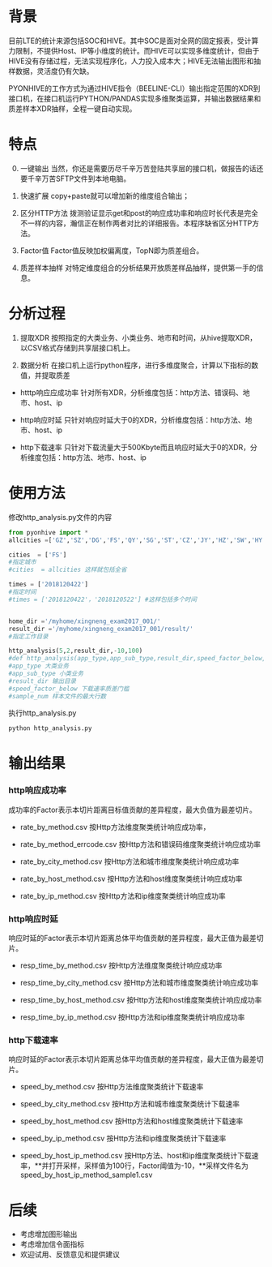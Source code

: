 

# 背景
目前LTE的统计来源包括SOC和HIVE。其中SOC是面对全网的固定报表，受计算力限制，不提供Host、IP等小维度的统计。而HIVE可以实现多维度统计，但由于HIVE没有存储过程，无法实现程序化，人力投入成本大；HIVE无法输出图形和抽样数据，灵活度仍有欠缺。

PYONHIVE的工作方式为通过HIVE指令（BEELINE-CLI）输出指定范围的XDR到接口机，在接口机运行PYTHON/PANDAS实现多维聚类运算，并输出数据结果和质差样本XDR抽样，全程一键自动实现。

# 特点

0. 一键输出
当然，你还是需要历尽千辛万苦登陆共享层的接口机，做报告的话还要千辛万苦SFTP文件到本地电脑。

1. 快速扩展
copy+paste就可以增加新的维度组合输出；

2. 区分HTTP方法
拨测验证显示get和post的响应成功率和响应时长代表是完全不一样的内容，瀚信正在制作两者对比的详细报告。本程序缺省区分HTTP方法。

3. Factor值
Factor值反映加权偏离度，TopN即为质差组合。

4. 质差样本抽样
对特定维度组合的分析结果开放质差样品抽样，提供第一手的信息。

# 分析过程
1. 提取XDR
按照指定的大类业务、小类业务、地市和时间，从hive提取XDR，以CSV格式存储到共享层接口机上。

2. 数据分析
在接口机上运行python程序，进行多维度聚合，计算以下指标的数值，并提取质差

-  htttp响应应成功率
针对所有XDR，分析维度包括：http方法、错误码、地市、host、ip

-  http响应时延
只针对响应时延大于0的XDR，分析维度包括：http方法、地市、host、ip

-  http下载速率
只针对下载流量大于500Kbyte而且响应时延大于0的XDR，分析维度包括：http方法、地市、host、ip


# 使用方法

修改http_analysis.py文件的内容

```python
from pyonhive import * 
allcities =['GZ','SZ','DG','FS','QY','SG','ST','CZ','JY','HZ','SW','HY','YF','MZ','JM','ZS','ZH','ZQ','YJ','MM','ZJ']

cities  = ['FS']
#指定城市
#cities  = allcities 这样就包括全省

times = ['2018120422']
#指定时间
#times = ['2018120422'，'2018120522'] #这样包括多个时间


home_dir ='/myhome/xingneng_exam2017_001/'
result_dir ='/myhome/xingneng_exam2017_001/result/'
#指定工作目录

http_analysis(5,2,result_dir,-10,100)
#def http_analysis(app_type,app_sub_type,result_dir,speed_factor_below,sample_num):
#app_type 大类业务
#app_sub_type 小类业务
#result_dir 输出目录
#speed_factor_below 下载速率质差门槛
#sample_num 样本文件的最大行数

```

执行http_analysis.py
```bash
python http_analysis.py
```

# 输出结果

### http响应成功率
成功率的Factor表示本切片距离目标值贡献的差异程度，最大负值为最差切片。

- rate_by_method.csv
按Http方法维度聚类统计响应成功率，

- rate_by_method_errcode.csv
按Http方法和错误码维度聚类统计响应成功率

- rate_by_city_method.csv
按Http方法和城市维度聚类统计响应成功率

- rate_by_host_method.csv
按Http方法和host维度聚类统计响应成功率

- rate_by_ip_method.csv
按Http方法和ip维度聚类统计响应成功率

### http响应时延
响应时延的Factor表示本切片距离总体平均值贡献的差异程度，最大正值为最差切片。

- resp_time_by_method.csv
按Http方法维度聚类统计响应成功率

- resp_time_by_city_method.csv
按Http方法和城市维度聚类统计响应成功率

- resp_time_by_host_method.csv
按Http方法和host维度聚类统计响应成功率

- resp_time_by_ip_method.csv
按Http方法和ip维度聚类统计响应成功率


### http下载速率
响应时延的Factor表示本切片距离总体平均值贡献的差异程度，最大正值为最差切片。

- speed_by_method.csv
按Http方法维度聚类统计下载速率

- speed_by_city_method.csv
按Http方法和城市维度聚类统计下载速率

- speed_by_host_method.csv
按Http方法和host维度聚类统计下载速率

- speed_by_ip_method.csv
按Http方法和ip维度聚类统计下载速率

- speed_by_host_ip_method.csv
按Http方法、host和ip维度聚类统计下载速率，**并打开采样，采样值为100行，Factor阈值为-10，**采样文件名为speed_by_host_ip_method_sample1.csv

# 后续
- 考虑增加图形输出
- 考虑增加信令面指标
- 欢迎试用、反馈意见和提供建议
